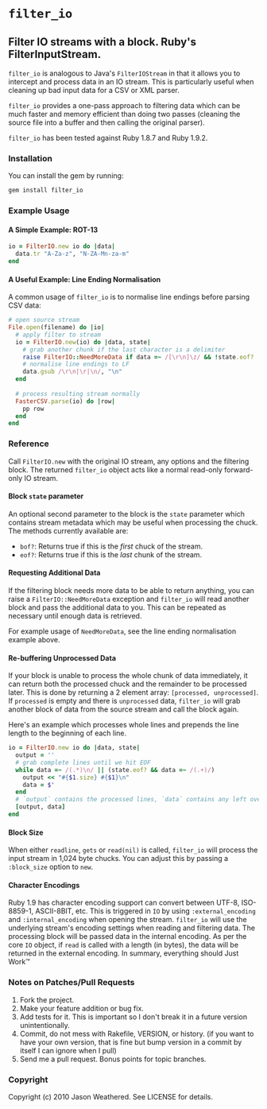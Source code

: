 # `filter_io`
## Filter IO streams with a block. Ruby's FilterInputStream.

`filter_io` is analogous to Java's `FilterIOStream` in that it allows you to intercept and process data in an IO stream. This is particularly useful when cleaning up bad input data for a CSV or XML parser.

`filter_io` provides a one-pass approach to filtering data which can be much faster and memory efficient than doing two passes (cleaning the source file into a buffer and then calling the original parser).

`filter_io` has been tested against Ruby 1.8.7 and Ruby 1.9.2.

### Installation

You can install the gem by running:

``` sh
gem install filter_io
```

### Example Usage

#### A Simple Example: ROT-13

``` ruby
io = FilterIO.new io do |data|
  data.tr "A-Za-z", "N-ZA-Mn-za-m"
end
```

#### A Useful Example: Line Ending Normalisation

A common usage of `filter_io` is to normalise line endings before parsing CSV data:

``` ruby
# open source stream
File.open(filename) do |io|
  # apply filter to stream
  io = FilterIO.new(io) do |data, state|
    # grab another chunk if the last character is a delimiter
    raise FilterIO::NeedMoreData if data =~ /[\r\n]\z/ && !state.eof?
    # normalise line endings to LF
    data.gsub /\r\n|\r|\n/, "\n"
  end
  
  # process resulting stream normally
  FasterCSV.parse(io) do |row|
    pp row
  end
end
```

### Reference

Call `FilterIO.new` with the original IO stream, any options and the filtering block. The returned `filter_io` object acts like a normal read-only forward-only IO stream.

#### Block `state` parameter

An optional second parameter to the block is the `state` parameter which contains stream metadata which may be useful when processing the chuck. The methods currently available are:

* `bof?`: Returns true if this is the *first* chuck of the stream.
* `eof?`: Returns true if this is the *last* chunk of the stream.

#### Requesting Additional Data

If the filtering block needs more data to be able to return anything, you can raise a `FilterIO::NeedMoreData` exception and `filter_io` will read another block and pass the additional data to you. This can be repeated as necessary until enough data is retrieved.

For example usage of `NeedMoreData`, see the line ending normalisation example above.

#### Re-buffering Unprocessed Data

If your block is unable to process the whole chunk of data immediately, it can return both the processed chuck and the remainder to be processed later. This is done by returning a 2 element array: `[processed, unprocessed]`. If `processed` is empty and there is `unprocessed` data, `filter_io` will grab another block of data from the source stream and call the block again.

Here's an example which processes whole lines and prepends the line length to the beginning of each line.

``` ruby
io = FilterIO.new io do |data, state|
  output = ''
  # grab complete lines until we hit EOF
  while data =~ /(.*)\n/ || (state.eof? && data =~ /(.+)/)
    output << "#{$1.size} #{$1}\n"
    data = $'
  end
  # `output` contains the processed lines, `data` contains any left over partial line
  [output, data]
end
```

#### Block Size

When either `readline`, `gets` or `read(nil)` is called, `filter_io` will process the input stream in 1,024 byte chucks. You can adjust this by passing a `:block_size` option to `new`.

#### Character Encodings

Ruby 1.9 has character encoding support can convert between UTF-8, ISO-8859-1, ASCII-8BIT, etc. This is triggered in `IO` by using `:external_encoding` and `:internal_encoding` when opening the stream.
`filter_io` will use the underlying stream's encoding settings when reading and filtering data. The processing block will be passed data in the internal encoding.
As per the core `IO` object, if `read` is called with a length (in bytes), the data will be returned in the external encoding.
In summary, everything should Just Work&trade;

### Notes on Patches/Pull Requests
 
1. Fork the project.
1. Make your feature addition or bug fix.
1. Add tests for it. This is important so I don't break it in a future version unintentionally.
1. Commit, do not mess with Rakefile, VERSION, or history. (if you want to have your own version, that is fine but bump version in a commit by itself I can ignore when I pull)
1. Send me a pull request. Bonus points for topic branches.

### Copyright

Copyright (c) 2010 Jason Weathered. See LICENSE for details.
